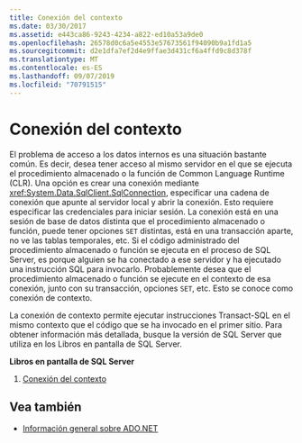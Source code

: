 ```yaml
---
title: Conexión del contexto
ms.date: 03/30/2017
ms.assetid: e443ca86-9243-4234-a822-ed10a53a9de0
ms.openlocfilehash: 26578d0c6a5e4553e57673561f94090b9a1fd1a5
ms.sourcegitcommit: d2e1dfa7ef2d4e9ffae3d431cf6a4ffd9c8d378f
ms.translationtype: MT
ms.contentlocale: es-ES
ms.lasthandoff: 09/07/2019
ms.locfileid: "70791515"
---
```

# <a name="the-context-connection"></a>Conexión del contexto
El problema de acceso a los datos internos es una situación bastante común. Es decir, desea tener acceso al mismo servidor en el que se ejecuta el procedimiento almacenado o la función de Common Language Runtime (CLR). Una opción es crear una conexión mediante <xref:System.Data.SqlClient.SqlConnection>, especificar una cadena de conexión que apunte al servidor local y abrir la conexión. Esto requiere especificar las credenciales para iniciar sesión. La conexión está en una sesión de base de datos distinta que el procedimiento almacenado o función, puede tener opciones `SET` distintas, está en una transacción aparte, no ve las tablas temporales, etc. Si el código administrado del procedimiento almacenado o función se ejecuta en el proceso de SQL Server, es porque alguien se ha conectado a ese servidor y ha ejecutado una instrucción SQL para invocarlo. Probablemente desea que el procedimiento almacenado o función se ejecute en el contexto de esa conexión, junto con su transacción, opciones `SET`, etc. Esto se conoce como conexión de contexto.  
  
 La conexión de contexto permite ejecutar instrucciones Transact-SQL en el mismo contexto que el código que se ha invocado en el primer sitio. Para obtener información más detallada, busque la versión de SQL Server que utiliza en los Libros en pantalla de SQL Server.  
  
 **Libros en pantalla de SQL Server**  
  
1. [Conexión del contexto](https://go.microsoft.com/fwlink/?LinkId=115395)  
  
## <a name="see-also"></a>Vea también

- [Información general sobre ADO.NET](../ado-net-overview.md)
